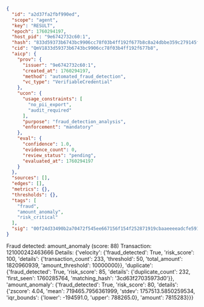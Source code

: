 ```json
{
  "id": "a2d37fa2fbf990ed",
  "scope": "agent",
  "key": "RESULT",
  "epoch": 1760294197,
  "host_pid": "9e6742732c60:1",
  "hash": "833d59373b6743bc9906cc78f03b4ff192f677b8c8a24dbbe359c279145f300a",
  "cid": "QmV1833d59373b6743bc9906cc78f03b4ff192f677b8",
  "aicp": {
    "prov": {
      "issuer": "9e6742732c60:1",
      "created_at": 1760294197,
      "method": "automated_fraud_detection",
      "vc_type": "VerifiableCredential"
    },
    "ucon": {
      "usage_constraints": [
        "no_pii_export",
        "audit_required"
      ],
      "purpose": "fraud_detection_analysis",
      "enforcement": "mandatory"
    },
    "eval": {
      "confidence": 1.0,
      "evidence_count": 0,
      "review_status": "pending",
      "evaluated_at": 1760294197
    }
  },
  "sources": [],
  "edges": [],
  "metrics": {},
  "thresholds": {},
  "tags": [
    "fraud",
    "amount_anomaly",
    "risk_critical"
  ],
  "sig": "00f24d33490b2a70472f545ee667156f154f252871919cbaaeeeeadcfe5913f4"
}
```

Fraud detected: amount_anomaly (score: 88)
Transaction: 121000242463666
Details: {'velocity': {'fraud_detected': True, 'risk_score': 100, 'details': {'transaction_count': 233, 'threshold': 50, 'total_amount': 1820960939, 'amount_threshold': 10000000}}, 'duplicate': {'fraud_detected': True, 'risk_score': 85, 'details': {'duplicate_count': 232, 'first_seen': 1760285764, 'matching_hash': '3cd63f27035973d0'}}, 'amount_anomaly': {'fraud_detected': True, 'risk_score': 80, 'details': {'zscore': 4.04, 'mean': 719465.7956361999, 'stdev': 1757513.5850259534, 'iqr_bounds': {'lower': -194591.0, 'upper': 788265.0}, 'amount': 7815283}}}